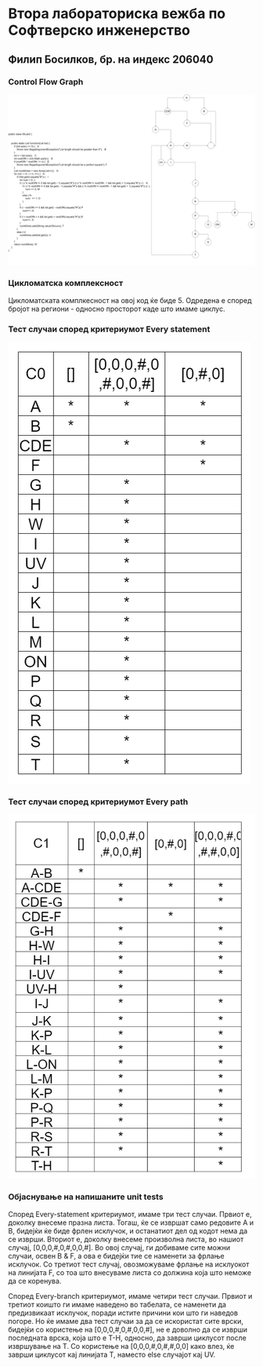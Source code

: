 # Втора лабораториска вежба по Софтверско инженерство
## Филип Босилков, бр. на индекс 206040

### Control Flow Graph

<img src="/baranje12.drawio.png" alt="CFG"/>

### Цикломатска комплексност

Цикломатската комплкесност на овој код ќе биде 5. Одредена е според бројот на региони - односно просторот каде што имаме циклус.

### Тест случаи според критериумот Every statement

<img src="/everystatement.png" alt="Every statement"/>

### Тест случаи според критериумот Every path

<img src="/everybranch.png " alt="Every Branch"/>

### Објаснување на напишаните unit tests

Според Every-statement критериумот, имаме три тест случаи. 
Првиот е, доколку внесеме празна листа. Тогаш, ќе се извршат само редовите А и В, бидејќи ќе биде фрлен исклучок, и останатиот дел од кодот нема да се изврши.
Вториот е, доколку внесеме произволна листа, во нашиот случај, [0,0,0,#,0,#,0,0,#]. Во овој случај, ги добиваме сите можни случаи, освен B & F,
а ова е бидејќи тие се наменети за фрлање исклучок. 
Со третиот тест случај, овозможуваме фрлање на исклуокот на линијата F, со тоа што внесуваме листа со должина која што неможе да се коренува.

Според Every-branch критериумот, имаме четири тест случаи. Првиот и третиот коишто ги имаме наведено во табелата, се наменети да предизвикаат исклучок, поради
истите причини кои што ги наведов погоре. Но ќе имаме два тест случаи за да се искористат сите врски, бидејќи со користење на [0,0,0,#,0,#,0,0,#], не е доволно
да се изврши последната врска, која што е T-H, односно, да заврши циклусот после извршување на Т. Со користење на [0,0,0,#,0,#,#,0,0] како влез, ќе заврши циклусот кај линијата Т, наместо else случајот кај UV.

